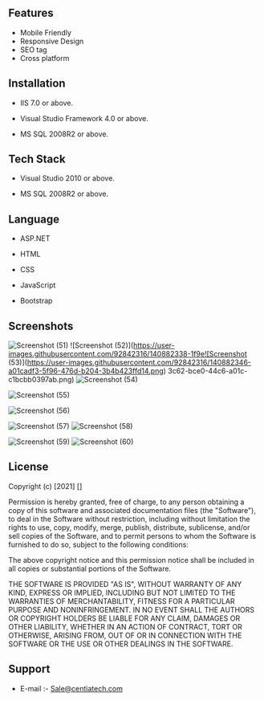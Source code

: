 
## Features

- Mobile Friendly 
- Responsive Design
- SEO tag
- Cross platform



  
## Installation

- IIS 7.0  or above.

- Visual Studio Framework 4.0 or above.

- MS SQL 2008R2 or above.

## Tech Stack

- Visual Studio 2010 or above.

- MS SQL 2008R2 or above.
  
## Language

- ASP.NET
- HTML

- CSS

- JavaScript
- Bootstrap


 ## Screenshots
 ![Screenshot (51)](https://user-images.githubusercontent.com/92842316/140882335-dd3feb78-ac8d-410a-a911-ecc7085f01ad.png)
![Screenshot (52)](https://user-images.githubusercontent.com/92842316/140882338-1f9e![Screenshot (53)](https://user-images.githubusercontent.com/92842316/140882346-a01cadf3-5f96-476d-b204-3b4b423ffd14.png)
3c62-bce0-44c6-a01c-c1bcbb0397ab.png)
![Screenshot (54)](https://user-images.githubusercontent.com/92842316/140882354-60955ee6-2e97-4286-a946-e5833f7554cb.png)


![Screenshot (55)](https://user-images.githubusercontent.com/92842316/140882361-8a3bea9c-8f31-4dab-aa23-a1acd0512cfa.png)

![Screenshot (56)](https://user-images.githubusercontent.com/92842316/140882380-8d87f7d0-42d8-41cd-b9b2-30fe15229b63.png)

 ![Screenshot (57)](https://user-images.githubusercontent.com/92842316/140882384-fbcfea88-7e48-48d9-94a5-c15dae34afdd.png)
![Screenshot (58)](https://user-images.githubusercontent.com/92842316/140882392-7dba688d-98df-4298-a71b-a32c8b50e791.png)

![Screenshot (59)](https://user-images.githubusercontent.com/92842316/140882416-78db9200-21ba-4f19-8c1a-2a12a41e588a.png)
![Screenshot (60)](https://user-images.githubusercontent.com/92842316/140882427-b4dba902-937d-4224-b54d-fdf91f3adf68.png)





## License

Copyright (c) [2021] []

Permission is hereby granted, free of charge, to any person obtaining a copy
of this software and associated documentation files (the "Software"), to deal
in the Software without restriction, including without limitation the rights
to use, copy, modify, merge, publish, distribute, sublicense, and/or sell
copies of the Software, and to permit persons to whom the Software is
furnished to do so, subject to the following conditions:

The above copyright notice and this permission notice shall be included in all
copies or substantial portions of the Software.

THE SOFTWARE IS PROVIDED "AS IS", WITHOUT WARRANTY OF ANY KIND, EXPRESS OR
IMPLIED, INCLUDING BUT NOT LIMITED TO THE WARRANTIES OF MERCHANTABILITY,
FITNESS FOR A PARTICULAR PURPOSE AND NONINFRINGEMENT. IN NO EVENT SHALL THE
AUTHORS OR COPYRIGHT HOLDERS BE LIABLE FOR ANY CLAIM, DAMAGES OR OTHER
LIABILITY, WHETHER IN AN ACTION OF CONTRACT, TORT OR OTHERWISE, ARISING FROM,
OUT OF OR IN CONNECTION WITH THE SOFTWARE OR THE USE OR OTHER DEALINGS IN THE
SOFTWARE.

## Support

- E-mail :- Sale@centiatech.com
  
